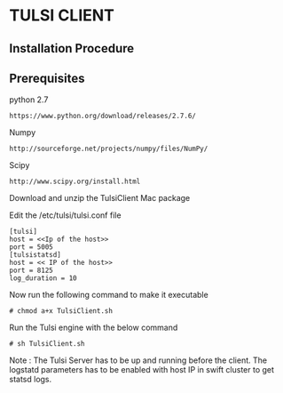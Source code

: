 # TULSI CLIENT

## Installation Procedure


## Prerequisites 
python 2.7
```
https://www.python.org/download/releases/2.7.6/
```

Numpy 
```
http://sourceforge.net/projects/numpy/files/NumPy/
```

Scipy

```
http://www.scipy.org/install.html
```



Download and unzip the TulsiClient Mac package


Edit the /etc/tulsi/tulsi.conf file


```
[tulsi]
host = <<Ip of the host>>
port = 5005
[tulsistatsd]
host = << IP of the host>>
port = 8125
log_duration = 10

```
Now run the following command to make it executable

```
# chmod a+x TulsiClient.sh

```

Run the Tulsi engine with the below command

```
# sh TulsiClient.sh

```




Note : The Tulsi Server has to be up and running before the client. 
       The logstatd parameters has to be enabled with host IP  in swift cluster  to get statsd logs. 
		

